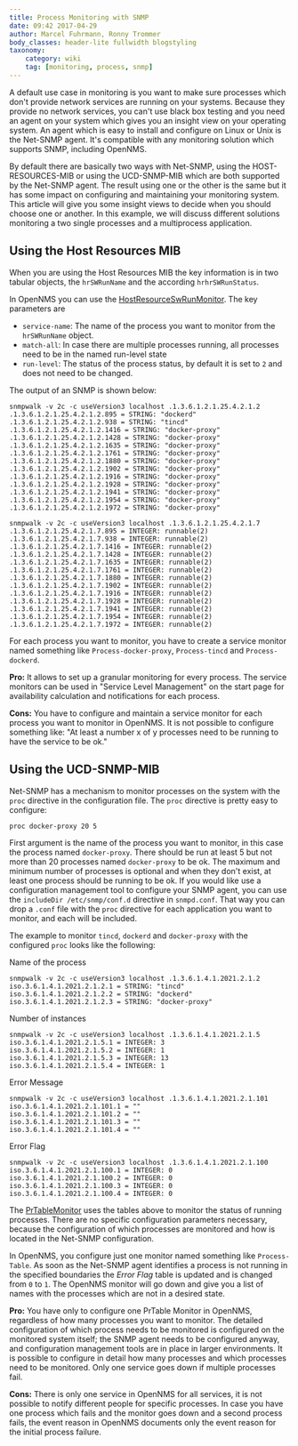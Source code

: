 ```yaml
---
title: Process Monitoring with SNMP
date: 09:42 2017-04-29
author: Marcel Fuhrmann, Ronny Trommer
body_classes: header-lite fullwidth blogstyling
taxonomy:
    category: wiki
    tag: [monitoring, process, snmp]
---
```


A default use case in monitoring is you want to make sure processes which don't provide network services are running on your systems.
Because they provide no network services, you can't use black box testing and you need an agent on your system which gives you an insight view on your operating system.
An agent which is easy to install and configure on Linux or Unix is the Net-SNMP agent.
It's compatible with any monitoring solution which supports SNMP, including OpenNMS.

By default there are basically two ways with Net-SNMP, using the HOST-RESOURCES-MIB or using the UCD-SNMP-MIB which are both supported by the Net-SNMP agent.
The result using one or the other is the same but it has some impact on configuring and maintaining your monitoring system.
This article will give you some insight views to decide when you should choose one or another.
In this example, we will discuss different solutions monitoring a two single processes and a multiprocess application.

## Using the Host Resources MIB

When you are using the Host Resources MIB the key information is in two tabular objects, the `hrSWRunName` and the according `hrhrSWRunStatus`.

In OpenNMS you can use the [HostResourceSwRunMonitor](http://docs.opennms.org/opennms/releases/19.0.1/guide-admin/guide-admin.html#_hostresourceswrunmonitor).
The key parameters are

* `service-name`: The name of the process you want to monitor from the `hrSWRunName` object.
* `match-all`: In case there are multiple processes running, all processes need to be in the named run-level state
* `run-level`: The status of the process status, by default it is set to `2` and does not need to be changed.

The output of an SNMP is shown below:

```
snmpwalk -v 2c -c useVersion3 localhost .1.3.6.1.2.1.25.4.2.1.2
.1.3.6.1.2.1.25.4.2.1.2.895 = STRING: "dockerd"
.1.3.6.1.2.1.25.4.2.1.2.938 = STRING: "tincd"
.1.3.6.1.2.1.25.4.2.1.2.1416 = STRING: "docker-proxy"
.1.3.6.1.2.1.25.4.2.1.2.1428 = STRING: "docker-proxy"
.1.3.6.1.2.1.25.4.2.1.2.1635 = STRING: "docker-proxy"
.1.3.6.1.2.1.25.4.2.1.2.1761 = STRING: "docker-proxy"
.1.3.6.1.2.1.25.4.2.1.2.1880 = STRING: "docker-proxy"
.1.3.6.1.2.1.25.4.2.1.2.1902 = STRING: "docker-proxy"
.1.3.6.1.2.1.25.4.2.1.2.1916 = STRING: "docker-proxy"
.1.3.6.1.2.1.25.4.2.1.2.1928 = STRING: "docker-proxy"
.1.3.6.1.2.1.25.4.2.1.2.1941 = STRING: "docker-proxy"
.1.3.6.1.2.1.25.4.2.1.2.1954 = STRING: "docker-proxy"
.1.3.6.1.2.1.25.4.2.1.2.1972 = STRING: "docker-proxy"
```

```
snmpwalk -v 2c -c useVersion3 localhost .1.3.6.1.2.1.25.4.2.1.7
.1.3.6.1.2.1.25.4.2.1.7.895 = INTEGER: runnable(2)
.1.3.6.1.2.1.25.4.2.1.7.938 = INTEGER: runnable(2)
.1.3.6.1.2.1.25.4.2.1.7.1416 = INTEGER: runnable(2)
.1.3.6.1.2.1.25.4.2.1.7.1428 = INTEGER: runnable(2)
.1.3.6.1.2.1.25.4.2.1.7.1635 = INTEGER: runnable(2)
.1.3.6.1.2.1.25.4.2.1.7.1761 = INTEGER: runnable(2)
.1.3.6.1.2.1.25.4.2.1.7.1880 = INTEGER: runnable(2)
.1.3.6.1.2.1.25.4.2.1.7.1902 = INTEGER: runnable(2)
.1.3.6.1.2.1.25.4.2.1.7.1916 = INTEGER: runnable(2)
.1.3.6.1.2.1.25.4.2.1.7.1928 = INTEGER: runnable(2)
.1.3.6.1.2.1.25.4.2.1.7.1941 = INTEGER: runnable(2)
.1.3.6.1.2.1.25.4.2.1.7.1954 = INTEGER: runnable(2)
.1.3.6.1.2.1.25.4.2.1.7.1972 = INTEGER: runnable(2)
```

For each process you want to monitor, you have to create a service monitor named something like `Process-docker-proxy`, `Process-tincd` and `Process-dockerd`.

**Pro:**
It allows to set up a granular monitoring for every process.
The service monitors can be used in "Service Level Management" on the start page for availability calculation and notifications for each process.

**Cons:**
You have to configure and maintain a service monitor for each process you want to monitor in OpenNMS.
It is not possible to configure something like: "At least a number x of y processes need to be running to have the service to be ok."

## Using the UCD-SNMP-MIB

Net-SNMP has a mechanism to monitor processes on the system with the `proc` directive in the configuration file.
The `proc` directive is pretty easy to configure:

`proc docker-proxy 20 5`

First argument is the name of the process you want to monitor, in this case the process named `docker-proxy`.
There should be run at least 5 but not more than 20 processes named `docker-proxy` to be ok.
The maximum and minimum number of processes is optional and when they don't exist, at least one process should be running to be ok.
If you would like use a configuration management tool to configure your SNMP agent, you can use the `includeDir /etc/snmp/conf.d` directive in `snmpd.conf`.
That way you can drop a  `.conf` file with the `proc` directive for each application you want to monitor, and each will be included.

The example to monitor `tincd`, `dockerd` and `docker-proxy` with the configured `proc` looks like the following:

Name of the process

```
snmpwalk -v 2c -c useVersion3 localhost .1.3.6.1.4.1.2021.2.1.2
iso.3.6.1.4.1.2021.2.1.2.1 = STRING: "tincd"
iso.3.6.1.4.1.2021.2.1.2.2 = STRING: "dockerd"
iso.3.6.1.4.1.2021.2.1.2.3 = STRING: "docker-proxy"
```

Number of instances

```
snmpwalk -v 2c -c useVersion3 localhost .1.3.6.1.4.1.2021.2.1.5
iso.3.6.1.4.1.2021.2.1.5.1 = INTEGER: 3
iso.3.6.1.4.1.2021.2.1.5.2 = INTEGER: 1
iso.3.6.1.4.1.2021.2.1.5.3 = INTEGER: 13
iso.3.6.1.4.1.2021.2.1.5.4 = INTEGER: 1
```

Error Message

```
snmpwalk -v 2c -c useVersion3 localhost .1.3.6.1.4.1.2021.2.1.101
iso.3.6.1.4.1.2021.2.1.101.1 = ""
iso.3.6.1.4.1.2021.2.1.101.2 = ""
iso.3.6.1.4.1.2021.2.1.101.3 = ""
iso.3.6.1.4.1.2021.2.1.101.4 = ""
```

Error Flag

```
snmpwalk -v 2c -c useVersion3 localhost .1.3.6.1.4.1.2021.2.1.100
iso.3.6.1.4.1.2021.2.1.100.1 = INTEGER: 0
iso.3.6.1.4.1.2021.2.1.100.2 = INTEGER: 0
iso.3.6.1.4.1.2021.2.1.100.3 = INTEGER: 0
iso.3.6.1.4.1.2021.2.1.100.4 = INTEGER: 0
```

The [PrTableMonitor](http://docs.opennms.org/opennms/releases/19.0.1/guide-admin/guide-admin.html#_prtablemonitor) uses the tables above to monitor the status of running processes.
There are no specific configuration parameters necessary, because the configuration of which processes are monitored and how is located in the Net-SNMP configuration.

In OpenNMS, you configure just one monitor named something like `Process-Table`.
As soon as the Net-SNMP agent identifies a process is not running in the specified boundaries the _Error Flag_ table is updated and is changed from `0` to `1`.
The OpenNMS monitor will go down and give you a list of names with the processes which are not in a desired state.

**Pro:**
You have only to configure one PrTable Monitor in OpenNMS, regardless of how many processes you want to monitor.
The detailed configuration of which process needs to be monitored is configured on the monitored system itself; the SNMP agent needs to be configured anyway, and configuration management tools are in place in larger environments.
It is possible to configure in detail how many processes and which processes need to be monitored.
Only one service goes down if multiple processes fail.

**Cons:**
There is only one service in OpenNMS for all services, it is not possible to notify different people for specific processes.
In case you have one process which fails and the monitor goes down and a second process fails, the event reason in OpenNMS documents only the event reason for the initial process failure.
